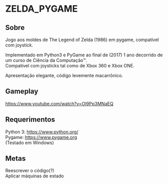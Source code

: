 # ZELDA_PYGAME

## Sobre
Jogo aos moldes de The Legend of Zelda (1986) em pygame, compatível com joystick.  
  
Implementado em Python3 e PyGame ao final de (2017) 1 ano decorrido de um curso de Ciência da Computação™.  
Compatível com joysticks tal como de Xbox 360 e Xbox ONE. 
  
Apresentação elegante, código levemente macarrônico. 

## Gameplay  
  
https://www.youtube.com/watch?v=Ol9Pp3MNaEQ  
    
## Requerimentos

Python 3: https://www.python.org/  
Pygame: https://www.pygame.org  
(Testado em Windows)  
  
## Metas
Reescrever o código(?)  
Aplicar máquinas de estado  
  

